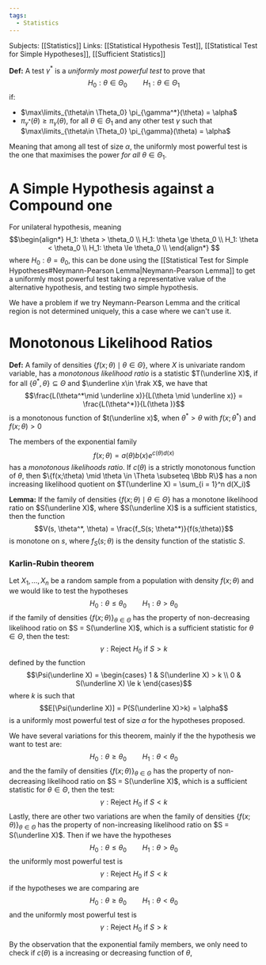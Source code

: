 ```yaml
---
tags:
  - Statistics
---
```

Subjects: [[Statistics]]
Links: [[Statistical Hypothesis Test]], [[Statistical Test for Simple Hypotheses]], [[Sufficient Statistics]]

**Def:** A test $\gamma^*$ is a *uniformly most powerful test* to prove that $$H_0 : \theta \in \Theta_0 \qquad H_1:\theta\in \Theta_1$$if: 
- $\max\limits_{\theta\in \Theta_0} \pi_{\gamma^*}(\theta) = \alpha$
- $\pi_{\gamma^*}(\theta) \ge \pi_\gamma(\theta)$, for all $\theta\in \Theta_1$ and any other test $\gamma$ such that $\max\limits_{\theta\in \Theta_0} \pi_{\gamma}(\theta) = \alpha$

Meaning that among all test of size $\alpha$, the uniformly most powerful test is the one that maximises the power *for all* $\theta\in\Theta_1$. 

# A Simple Hypothesis against a Compound one
For unilateral hypothesis, meaning $$\begin{align*}
H_1: \theta > \theta_0 \\
H_1: \theta \ge \theta_0 \\
H_1: \theta < \theta_0 \\
H_1: \theta \le \theta_0 \\
\end{align*}
$$where $H_0: \theta = \theta_0$, this can be done using the [[Statistical Test for Simple Hypotheses#Neymann-Pearson Lemma|Neymann-Pearson Lemma]] to get a uniformly most powerful test taking a representative value of the alternative hypothesis, and testing two simple hypothesis. 

We have a problem if we try Neymann-Pearson Lemma and the critical region is not determined uniquely, this a case where we can't use it.

# Monotonous Likelihood Ratios

**Def:** A family of densities $\{f(x;\theta) \mid \theta\in \Theta\}$, where $X$ is univariate random variable, has a *monotonous likelihood ratio* is a statistic $T(\underline X)$, if for all $\{\theta^*, \theta\} \subseteq \Theta$ and $\underline x\in \frak X$, we have that $$\frac{L(\theta^*\mid \underline x)}{L(\theta \mid \underline x)} = \frac{L(\theta^*)}{L(\theta )}$$is a monotonous function of $t(\underline x)$, when $\theta^* > \theta$ with $f(x; \theta^*)$ and $f(x;\theta)>0$

The members of the exponential family $$f(x; \theta) = a(\theta) b(x) e^{c(\theta)d(x)}$$has a *monotonous likelihoods ratio*. If $c(\theta)$ is a strictly monotonous function of $\theta$, then $\{f(x;\theta) \mid \theta \in \Theta \subseteq \Bbb R\}$ has a non increasing likelihood quotient on $T(\underline X) = \sum_{i = 1}^n d(X_i)$

**Lemma:** If the family of densities $\{f(x; \theta) \mid \theta \in \Theta\}$ has a monotone likelihood ratio on $S(\underline X)$, where $S(\underline X)$ is a sufficient statistics, then the function $$V(s, \theta^*, \theta) = \frac{f_S(s; \theta^*)}{f(s;\theta)}$$is monotone on $s$, where $f_S(s; \theta)$ is the density function of the statistic $S$. 

### Karlin-Rubin theorem
Let $X_1, \dots, X_n$ be a random sample from a population with density $f(x; \theta)$ and we would like to test the hypotheses $$H_0 : \theta \le \theta_0 \qquad H_1:\theta > \theta_0$$if the family of densities $\{f(x;\theta)\}_{\theta \in \Theta}$ has the property of non-decreasing likelihood ratio on $S = S(\underline X)$, which is a sufficient statistic for $\theta \in \Theta$, then the test: $$\gamma: \text{Reject }H_0 \text{ if } S > k$$defined by the function $$\Psi(\underline X) = \begin{cases} 1 & S(\underline X) > k \\ 0 & S(\underline X) \le k \end{cases}$$where $k$ is such that $$E[\Psi(\underline X)] = P(S(\underline X)>k) = \alpha$$is a uniformly most powerful test of size $\alpha$ for the hypotheses proposed. 

We have several variations for this theorem, mainly if the the hypothesis we want to test are: $$H_0 : \theta \ge \theta_0 \qquad H_1:\theta < \theta_0$$
and the the family of densities $\{f(x;\theta)\}_{\theta \in \Theta}$ has the property of non-decreasing likelihood ratio on $S = S(\underline X)$, which is a sufficient statistic for $\theta \in \Theta$, then the test: $$\gamma: \text{Reject }H_0 \text{ if } S < k$$
Lastly, there are other two variations are when the family of densities $\{f(x;\theta)\}_{\theta \in \Theta}$ has the property of non-increasing likelihood ratio on $S = S(\underline X)$. Then if we have the hypotheses $$H_0 : \theta \le \theta_0 \qquad H_1:\theta > \theta_0$$the uniformly most powerful test is $$\gamma: \text{Reject }H_0 \text{ if } S < k$$
if the hypotheses we are comparing are $$H_0 : \theta \ge \theta_0 \qquad H_1:\theta < \theta_0$$and the uniformly most powerful test is $$\gamma: \text{Reject }H_0 \text{ if } S > k$$

By the observation that the exponential family members, we only need to check if $c(\theta)$ is a increasing or decreasing function of $\theta$,
